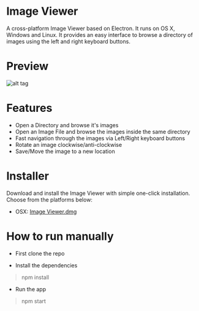 # Image Viewer

A cross-platform Image Viewer based on Electron. It runs on OS X, Windows and Linux. It provides an easy interface to browse a directory of images using the left and right keyboard buttons.

# Preview

![alt tag](http://i.imgur.com/JM0GaFJ.jpg)

# Features

- Open a Directory and browse it's images
- Open an Image File and browse the images inside the same directory
- Fast navigation through the images via Left/Right keyboard buttons
- Rotate an image clockwise/anti-clockwise
- Save/Move the image to a new location

# Installer

Download and install the Image Viewer with simple one-click installation. Choose from the platforms below:

- OSX: [Image Viewer.dmg](https://github.com/yyosifov/image-viewer/raw/master/dist/osx/Image%20Viewer.dmg)

# How to run manually

- First clone the repo

- Install the dependencies

> npm install

- Run the app

> npm start
